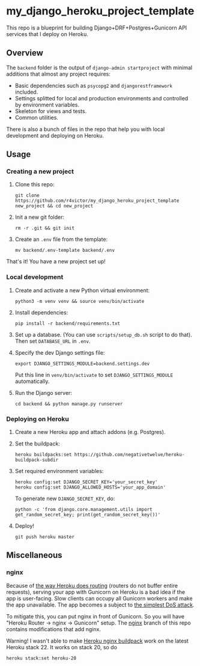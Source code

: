 # my_django_heroku_project_template

This repo is a blueprint for building Django+DRF+Postgres+Gunicorn API services that I deploy on Heroku.

## Overview

The `backend` folder is the output of `django-admin startproject` with minimal additions that almost any project requires:

* Basic dependencies such as `psycopg2` and `djangorestframework` included.
* Settings splitted for local and production environments and controlled by environment variables.
* Skeleton for views and tests.
* Common utilities.

There is also a bunch of files in the repo that help you with local development and deploying on Heroku.

## Usage

### Creating a new project

1. Clone this repo:

    ```
    git clone https://github.com/r4victor/my_django_heroku_project_template new_project && cd new_project
    ```

2. Init a new git folder:

    ```
    rm -r .git && git init
    ```

3. Create an `.env` file from the template:

    ```
    mv backend/.env-template backend/.env 
    ```

That's it! You have a new project set up!


### Local development

1. Create and activate a new Python virtual environment:

    ```
    python3 -m venv venv && source venv/bin/activate 
    ```

2. Install dependencies:

    ```
    pip install -r backend/requirements.txt
    ```

3. Set up a database. (You can use `scripts/setup_db.sh` script to do that). Then set `DATABASE_URL` in `.env`.

4. Specify the dev Django settings file:

    ```
    export DJANGO_SETTINGS_MODULE=backend.settings.dev
    ```

    Put this line in `venv/bin/activate` to set `DJANGO_SETTINGS_MODULE` automatically.

5. Run the Django server:

    ```
    cd backend && python manage.py runserver
    ```

### Deploying on Heroku

1. Create a new Heroku app and attach addons (e.g. Postgres).

2. Set the buildpack:

    ```
    heroku buildpacks:set https://github.com/negativetwelve/heroku-buildpack-subdir
    ```

3. Set required environment variables:

    ```
    heroku config:set DJANGO_SECRET_KEY='your_secret_key'
    heroku config:set DJANGO_ALLOWED_HOSTS='your_app_domain'
    ```

    To generate new `DJANGO_SECRET_KEY`, do:

    ```
    python -c 'from django.core.management.utils import get_random_secret_key; print(get_random_secret_key())'
    ```

3. Deploy!

    ```
    git push heroku master
    ```

## Miscellaneous

### nginx

Because of [the way Heroku does routing](https://devcenter.heroku.com/articles/http-routing#request-buffering) (routers do not buffer entire requests), serving your app with Gunicorn on Heroku is a bad idea if the app is user-facing. Slow clients can occupy all Gunicorn workers and make the app unavailable. The app becomes a subject to [the simplest DoS attack](https://en.wikipedia.org/wiki/Slowloris_(computer_security)).

To mitigate this, you can put nginx in front of Gunicorn. So you will have "Heroku Router -> nginx -> Gunicorn" setup. The [nginx](https://github.com/r4victor/my_django_heroku_project_template/tree/nginx) branch  of this repo contains modifications that add nginx.

Warning! I wasn't able to make [Heroku nginx buildpack](https://github.com/heroku/heroku-buildpack-nginx) work on the latest Heroku stack 22. It works on stack 20, so do

```
heroku stack:set heroku-20
```
